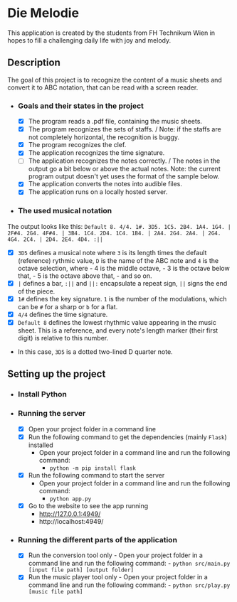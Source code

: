 # Die Melodie

This application is created by the students from FH Technikum Wien in hopes to fill a challenging daily life with joy and melody.

## Description
The goal of this project is to recognize the content of a music sheets and convert it to ABC notation, that can be read with a screen reader.
- ### Goals and their states in the project
   - [x] The program reads a .pdf file, containing the music sheets.
   - [x] The program recognizes the sets of staffs. / Note: if the staffs are not completely horizontal, the recognition is buggy.
   - [x] The program recognizes the clef.
   - [x] The application recognizes the time signature.
   - [ ] The application recognizes the notes correctly. / The notes in the output go a bit below or above the actual notes. Note: the current program output doesn't yet uses the format of the sample below.
   - [x] The application converts the notes into audible files.
   - [x] The application runs on a locally hosted server.

- ### The used musical notation
The output looks like this:
```Default 8. 4/4. 1#. 3D5. 1C5. 2B4. 1A4. 1G4. | 2F#4. 2G4. 4F#4. | 3B4. 1C4. 2D4. 1C4. 1B4. | 2A4. 2G4. 2A4. | 2G4. 4G4. 2C4. | 2D4. 2E4. 4D4. :||```
- [x] `3D5` defines a musical note where `3` is its length times the default (reference) rythmic value, `D` is the name of the ABC note and `4` is the octave selection, where
      - 4 is the middle octave,
      - 3 is the octave below that,
      - 5 is the octave above that,
      - and so on.
- [x] `|` defines a bar, `:||` and `||:` encapsulate a repeat sign, `||` signs the end of the piece.
- [x] `1#` defines the key signature. `1` is the number of the modulations, which can be `#` for a sharp or `b` for a flat.
- [x] `4/4` defines the time signature.
- [x] `Default 8` defines the lowest rhythmic value appearing in the music sheet. This is a reference, and every note's length marker (their first digit) is relative to this number.
- In this case, `3D5` is a dotted two-lined D quarter note.

## Setting up the project

- ### Install Python
- ### Running the server
   - [x] Open your project folder in a command line
   - [x] Run the following command to get the dependencies (mainly `Flask`) installed
      - Open your project folder in a command line and run the following command:
        - ```python -m pip install flask```
   - [x] Run the following command to start the server
      - Open your project folder in a command line and run the following command:
        - ```python app.py```
   - [x] Go to the website to see the app running
      - http://127.0.0.1:4949/ 
      - http://localhost:4949/

- ### Running the different parts of the application
   - [x] Run the conversion tool only
         - Open your project folder in a command line and run the following command:
            - ```python src/main.py [input file path] [output folder]```
   - [x] Run the music player tool only
         - Open your project folder in a command line and run the following command:
            - ```python src/play.py [music file path]```
